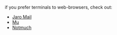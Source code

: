 if you prefer terminals to web-browsers, check out:

* [Jaro Mail](https://www.dyne.org/software/jaro-mail/)
* [Mu](http://www.djcbsoftware.nl/code/mu/)
* [Notmuch](https://notmuchmail.org/)
